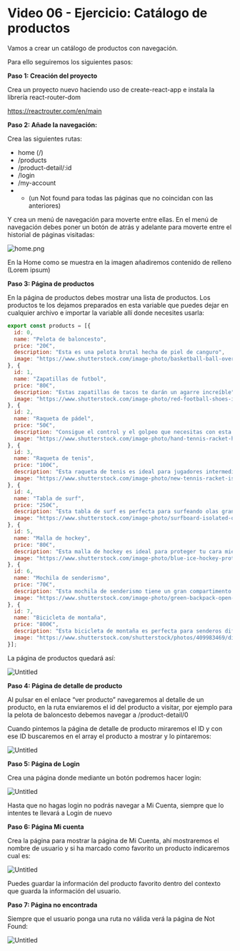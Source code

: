 # Video 06 - Ejercicio: Catálogo de productos

Vamos a crear un catálogo de productos con navegación. 

Para ello seguiremos los siguientes pasos:

**Paso 1: Creación del proyecto**

Crea un proyecto nuevo haciendo uso de create-react-app e instala la librería react-router-dom

<https://reactrouter.com/en/main>

**Paso 2: Añade la navegación:**

Crea las siguientes rutas:

- home (/)
- /products
- /product-detail/:id
- /login
- /my-account
- * (un Not found para todas las páginas que no coincidan con las anteriores)

Y crea un menú de navegación para moverte entre ellas. En el menú de navegación debes poner un botón de atrás y adelante para moverte entre el historial de páginas visitadas:

![home.png](/docs/assets/home.png)

En la Home como se muestra en la imagen añadiremos contenido de relleno (Lorem ipsum)

**Paso 3: Página de productos**

En la página de productos debes mostrar una lista de productos. Los productos te los dejamos preparados en esta variable que puedes dejar en cualquier archivo e importar la variable allí donde necesites usarla:

```jsx
export const products = [{
  id: 0,
  name: "Pelota de baloncesto",
  price: "20€",
  description: "Esta es una pelota brutal hecha de piel de canguro",
  image: "https://www.shutterstock.com/image-photo/basketball-ball-over-white-background-600w-101641516.jpg"
}, {
  id: 1,
  name: "Zapatillas de futbol",
  price: "80€",
  description: "Estas zapatillas de tacos te darán un agarre increíble",
  image: "https://www.shutterstock.com/image-photo/red-football-shoes-isolated-over-600w-2173182005.jpg"
}, {
  id: 2,
  name: "Raqueta de pádel",
  price: "50€",
  description: "Consigue el control y el golpeo que necesitas con esta raqueta de pádel",
  image: "https://www.shutterstock.com/image-photo/hand-tennis-racket-hitting-ball-600w-180971615.jpg"
}, {
  id: 3,
  name: "Raqueta de tenis",
  price: "100€",
  description: "Esta raqueta de tenis es ideal para jugadores intermedios y avanzados",
  image: "https://www.shutterstock.com/image-photo/new-tennis-racket-isolated-on-600w-471436889.jpg"
}, {
  id: 4,
  name: "Tabla de surf",
  price: "250€",
  description: "Esta tabla de surf es perfecta para surfeando olas grandes",
  image: "https://www.shutterstock.com/image-photo/surfboard-isolated-on-white-background-600w-1871580643.jpg"
}, {
  id: 5,
  name: "Malla de hockey",
  price: "80€",
  description: "Esta malla de hockey es ideal para proteger tu cara mientras juegas",
  image: "https://www.shutterstock.com/image-photo/blue-ice-hockey-protective-helmet-600w-1560908507.jpg"
}, {
  id: 6,
  name: "Mochila de senderismo",
  price: "70€",
  description: "Esta mochila de senderismo tiene un gran compartimento principal y bolsillos adicionales para almacenar tus suministros",
  image: "https://www.shutterstock.com/image-photo/green-backpack-open-isolated-on-600w-2082399778.jpg"
}, {
  id: 7,
  name: "Bicicleta de montaña",
  price: "800€",
  description: "Esta bicicleta de montaña es perfecta para senderos difíciles y empinadas",
  image: "https://www.shutterstock.com/shutterstock/photos/409983469/display_1500/stock-photo-black-blue-mountain-bike-isolated-on-white-background-409983469.jpg"
}];
```

La página de productos quedará así:

![Untitled](/docs/assets/Untitled.png)

**Paso 4: Página de detalle de producto**

Al pulsar en el enlace “ver producto” navegaremos al detalle de un producto, en la ruta enviaremos el id del producto a visitar, por ejemplo para la pelota de baloncesto debemos navegar a /product-detail/0 

Cuando pintemos la página de detalle de producto miraremos el ID y con ese ID buscaremos en el array el producto a mostrar y lo pintaremos:

![Untitled](/docs/assets/Untitled%201.png)

**Paso 5: Página de Login**

Crea una página donde mediante un botón podremos hacer login:

![Untitled](/docs/assets/Untitled%202.png)

Hasta que no hagas login no podrás navegar a Mi Cuenta, siempre que lo intentes te llevará a Login de nuevo

**Paso 6: Página Mi cuenta**

Crea la página para mostrar la página de Mi Cuenta, ahí mostraremos el nombre de usuario y si ha marcado como favorito un producto indicaremos cual es:

![Untitled](/docs/assets/Untitled%203.png)

Puedes guardar la información del producto favorito dentro del contexto que guarda la información del usuario.

**Paso 7: Página no encontrada**

Siempre que el usuario ponga una ruta no válida verá la página de Not Found:

![Untitled](/docs/assets/Untitled%204.png)